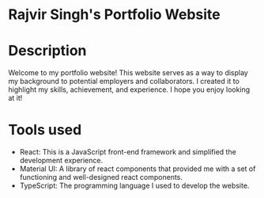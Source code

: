 # Rajvir Singh's Portfolio Website

# Description

 Welcome to my portfolio website! This website serves as a way to display my background to potential employers and collaborators. I created it to highlight my skills, achievement, and experience. I hope you enjoy looking at it!

# Tools used
- React: This is a JavaScript front-end framework and simplified the development experience.
- Material UI: A library of react components that provided me with a set of functioning and well-designed react components.
- TypeScript: The programming language I used to develop the website.
